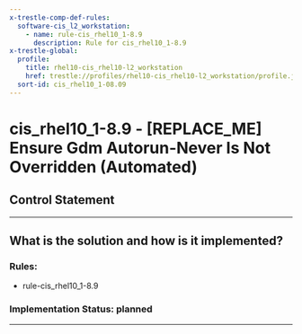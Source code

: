```yaml
---
x-trestle-comp-def-rules:
  software-cis_l2_workstation:
    - name: rule-cis_rhel10_1-8.9
      description: Rule for cis_rhel10_1-8.9
x-trestle-global:
  profile:
    title: rhel10-cis_rhel10-l2_workstation
    href: trestle://profiles/rhel10-cis_rhel10-l2_workstation/profile.json
  sort-id: cis_rhel10_1-08.09
---
```


# cis_rhel10_1-8.9 - \[REPLACE_ME\] Ensure Gdm Autorun-Never Is Not Overridden (Automated)

## Control Statement

______________________________________________________________________

## What is the solution and how is it implemented?

<!-- For implementation status enter one of: implemented, partial, planned, alternative, not-applicable -->

<!-- Note that the list of rules under ### Rules: is read-only and changes will not be captured after assembly to JSON -->

<!-- Add control implementation description here for control: cis_rhel10_1-8.9 -->

### Rules:

  - rule-cis_rhel10_1-8.9

### Implementation Status: planned

______________________________________________________________________
